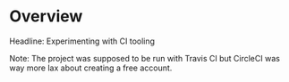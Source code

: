 # Overview

Headline: Experimenting with CI tooling

Note: The project was supposed to be run with Travis CI but CircleCI was way more lax about creating a free account.
